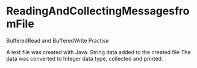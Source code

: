 # ReadingAndCollectingMessagesfromFile
BufferedRead and  BufferedWrite Practise

A text file was created with Java.
String data added to the created file
The data was converted to Integer data type, collected and printed.
